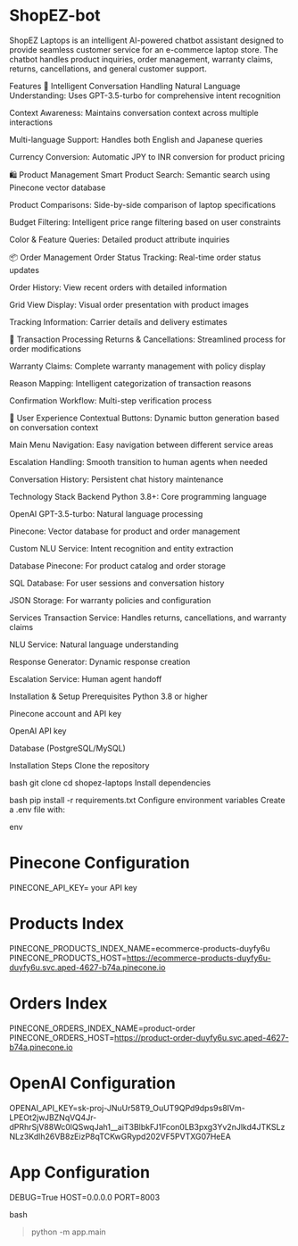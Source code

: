 # ShopEZ-bot
ShopEZ Laptops is an intelligent AI-powered chatbot assistant designed to provide seamless customer service for an e-commerce laptop store. The chatbot handles product inquiries, order management, warranty claims, returns, cancellations, and general customer support.

Features
🤖 Intelligent Conversation Handling
Natural Language Understanding: Uses GPT-3.5-turbo for comprehensive intent recognition

Context Awareness: Maintains conversation context across multiple interactions

Multi-language Support: Handles both English and Japanese queries

Currency Conversion: Automatic JPY to INR conversion for product pricing

🛍️ Product Management
Smart Product Search: Semantic search using Pinecone vector database

Product Comparisons: Side-by-side comparison of laptop specifications

Budget Filtering: Intelligent price range filtering based on user constraints

Color & Feature Queries: Detailed product attribute inquiries

📦 Order Management
Order Status Tracking: Real-time order status updates

Order History: View recent orders with detailed information

Grid View Display: Visual order presentation with product images

Tracking Information: Carrier details and delivery estimates

🔄 Transaction Processing
Returns & Cancellations: Streamlined process for order modifications

Warranty Claims: Complete warranty management with policy display

Reason Mapping: Intelligent categorization of transaction reasons

Confirmation Workflow: Multi-step verification process

🎯 User Experience
Contextual Buttons: Dynamic button generation based on conversation context

Main Menu Navigation: Easy navigation between different service areas

Escalation Handling: Smooth transition to human agents when needed

Conversation History: Persistent chat history maintenance

Technology Stack
Backend
Python 3.8+: Core programming language

OpenAI GPT-3.5-turbo: Natural language processing

Pinecone: Vector database for product and order management

Custom NLU Service: Intent recognition and entity extraction

Database
Pinecone: For product catalog and order storage

SQL Database: For user sessions and conversation history

JSON Storage: For warranty policies and configuration

Services
Transaction Service: Handles returns, cancellations, and warranty claims

NLU Service: Natural language understanding

Response Generator: Dynamic response creation

Escalation Service: Human agent handoff

Installation & Setup
Prerequisites
Python 3.8 or higher

Pinecone account and API key

OpenAI API key

Database (PostgreSQL/MySQL)

Installation Steps
Clone the repository

bash
git clone <repository-url>
cd shopez-laptops
Install dependencies

bash
pip install -r requirements.txt
Configure environment variables
Create a .env file with:

env
# Pinecone Configuration
PINECONE_API_KEY= your API key
# Products Index
PINECONE_PRODUCTS_INDEX_NAME=ecommerce-products-duyfy6u
PINECONE_PRODUCTS_HOST=https://ecommerce-products-duyfy6u-duyfy6u.svc.aped-4627-b74a.pinecone.io

# Orders Index
PINECONE_ORDERS_INDEX_NAME=product-order
PINECONE_ORDERS_HOST=https://product-order-duyfy6u.svc.aped-4627-b74a.pinecone.io

# OpenAI Configuration
OPENAI_API_KEY=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

# App Configuration
DEBUG=True
HOST=0.0.0.0
PORT=8003

bash
> python -m app.main      
